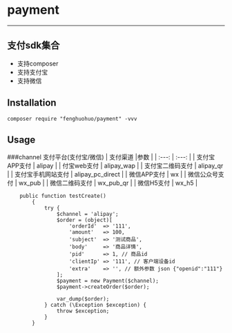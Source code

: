# payment
---
## 支付sdk集合

* 支持composer
* 支持支付宝
* 支持微信

## Installation

```shell
composer require "fenghuohuo/payment" -vvv
```

## Usage
###channel 支付平台(支付宝/微信)
| 支付渠道 |参数 |
| :---: | :---: |
| 支付宝APP支付 | alipay |
| 付宝web支付 | alipay_wap |
| 支付宝二维码支付 | alipay_qr |
| 支付宝手机网站支付 | alipay_pc_direct |
| 微信APP支付 | wx |
| 微信公众号支付 | wx_pub |
| 微信二维码支付 | wx_pub_qr |
| 微信H5支付 | wx_h5 |

```$xslt
    public function testCreate()
        {
            try {
                $channel = 'alipay';
                $order = (object)[
                    'orderId'  => '111',
                    'amount'   => 100,
                    'subject'  => '测试商品',
                    'body'     => '商品详情',
                    'pid'      => 1, // 商品id
                    'clientIp' => '111', // 客户端设备id
                    'extra'    => '', // 额外参数 json {"openid":"111"}
                ];
                $payment = new Payment($channel);
                $payment->createOrder($order);
    
                var_dump($order);
            } catch (\Exception $exception) {
                throw $exception;
            }
        }
```